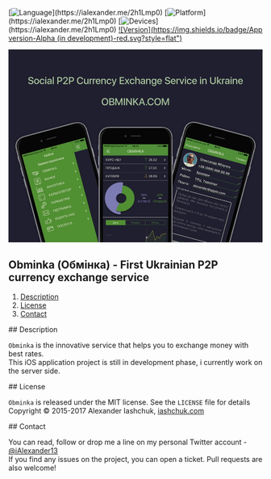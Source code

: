 [![Language](https://img.shields.io/badge/Swift-3.0-orange.svg?style=flat")](https://ialexander.me/2h1Lmp0)
[![Platform](https://img.shields.io/badge/Platform-iOS-lightgray.svg?style=flat")](https://ialexander.me/2h1Lmp0)
[![Devices](https://img.shields.io/badge/Devices-iPhone-green.svg?style=flat")](https://ialexander.me/2h1Lmp0)
[![Version](https://img.shields.io/badge/App version-Alpha (in development)-red.svg?style=flat")](https://ialexander.me/2h1Lmp0)

[![Obminka (Обмінка) - First Ukrainian P2P currency exchange service](https://raw.githubusercontent.com/iAlexander/Obminka/master/Header.jpg)](https://ialexander.me/2h1Lmp0)

## Obminka (Обмінка) - First Ukrainian P2P currency exchange service
1. [Description](#description)
2. [License](#license)
3. [Contact](#contact)

##<a name="description"> Description </a>

```Obminka``` is the innovative service that helps you to exchange money with best rates.  
This iOS application project is still in development phase, i currently work on the server side.

##<a name="license"> License </a>

```Obminka``` is released under the MIT license. See the ```LICENSE``` file for details  
Copyright © 2015-2017 Alexander Iashchuk, <a href="https://iashchuk.com">iashchuk.com</a>

##<a name="contact"> Contact </a>

You can read, follow or drop me a line on my personal Twitter account - [@iAlexander13](https://twitter.com/iAlexander13)  
If you find any issues on the project, you can open a ticket. Pull requests are also welcome!
